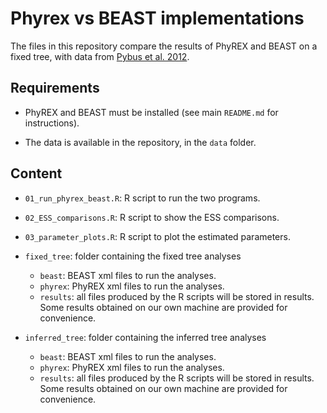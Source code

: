 # Phyrex vs BEAST implementations

The files in this repository compare the results of PhyREX and BEAST on a 
fixed tree, with data from [Pybus et al. 2012](www.doi.org/10.1073/pnas.1206598109).

## Requirements

* PhyREX and BEAST must be installed (see main `README.md` for instructions).

* The data is available in the repository, in the `data` folder.

## Content

* `01_run_phyrex_beast.R`: R script to run the two programs.
* `02_ESS_comparisons.R`: R script to show the ESS comparisons.
* `03_parameter_plots.R`: R script to plot the estimated parameters.

* `fixed_tree`: folder containing the fixed tree analyses
  * `beast`: BEAST xml files to run the analyses.
  * `phyrex`: PhyREX xml files to run the analyses.
  * `results`: all files produced by the R scripts will be stored in results.
    Some results obtained on our own machine are provided for convenience.
    
* `inferred_tree`: folder containing the inferred tree analyses
  * `beast`: BEAST xml files to run the analyses.
  * `phyrex`: PhyREX xml files to run the analyses.
  * `results`: all files produced by the R scripts will be stored in results.
    Some results obtained on our own machine are provided for convenience.

